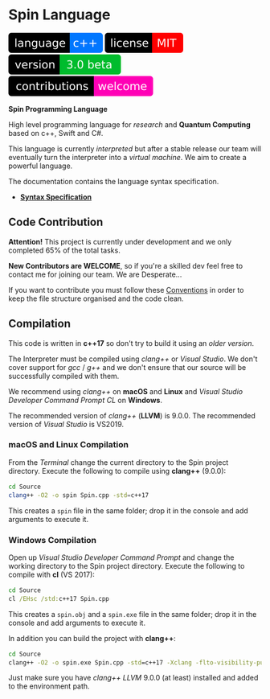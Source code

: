 
# Spin Language

[![language](Badges/Language.svg)](ReadMe.md)
[![license](Badges/License.svg)](License)
[![version](Badges/Version.svg)](ReadMe.md)
[![contributions](Badges/Contributions.svg)](ReadMe.md)

**Spin Programming Language**

High level programming language for *research* and
**Quantum Computing** based on c++, Swift and C#.

This language is currently *interpreted* but after
a stable release our team will eventually
turn the interpreter into a *virtual machine*.
We aim to create a powerful language.

The documentation contains the language syntax specification.

- [**Syntax Specification**](Documentation/)

## Code Contribution

**Attention!** This project is currently under development and
we only completed 65% of the total tasks.

**New Contributors are WELCOME**, so if you're a skilled dev
feel free to contact me for joining our team. We are Desperate...

If you want to contribute you must follow these 
[Conventions](Conventions/) in order to keep the
file structure organised and the code clean.

## Compilation

This code is written in **c++17** so don't try to build
it using an *older version*.

The Interpreter must be compiled using *clang++* or *Visual Studio*.
We don't cover support for *gcc* / *g++* and we don't ensure
that our source will be successfully compiled with them.

We recommend using *clang++* on **macOS** and **Linux**
and *Visual Studio Developer Command Prompt CL* on **Windows**.

The recommended version of *clang++* (**LLVM**) is 9.0.0.
The recommended version of *Visual Studio* is VS2019.

### macOS and Linux Compilation

From the *Terminal* change the current directory to
the Spin project directory.
Execute the following to compile using **clang++** (9.0.0):

``` bash
cd Source
clang++ -O2 -o spin Spin.cpp -std=c++17
```

This creates a `spin` file in the same folder;
drop it in the console and add arguments to execute it.

### Windows Compilation

Open up *Visual Studio Developer Command Prompt* and change
the working directory to the Spin project directory.
Execute the following to compile with **cl** (VS 2017):

``` bat
cd Source
cl /EHsc /std:c++17 Spin.cpp
```

This creates a `spin.obj` and a `spin.exe` file in the
same folder; drop it in the console and add arguments to execute it.

In addition you can build the project with **clang++**:

``` bat
cd Source
clang++ -O2 -o spin.exe Spin.cpp -std=c++17 -Xclang -flto-visibility-public-std
```

Just make sure you have *clang++ LLVM* 9.0.0 (at least) installed and
added to the environment path.
